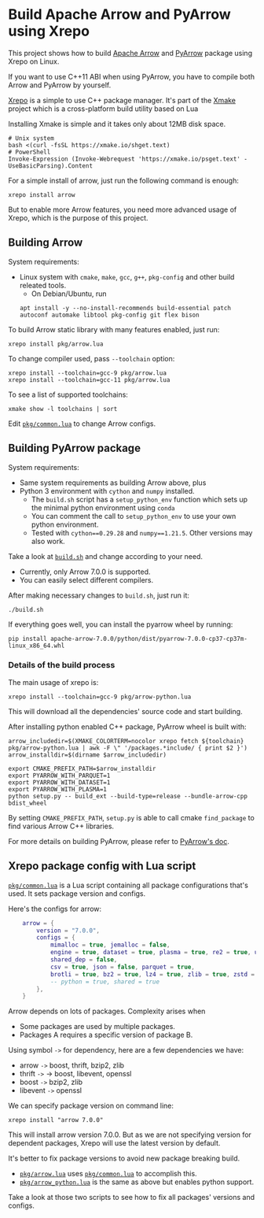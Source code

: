 # Build Apache Arrow and PyArrow using Xrepo

This project shows how to build [Apache Arrow](https://arrow.apache.org/) and
[PyArrow](https://arrow.apache.org/docs/python/index.html) package using Xrepo
on Linux.

If you want to use C++11 ABI when using PyArrow, you have to compile both Arrow
and PyArrow by yourself.

[Xrepo](https://xrepo.xmake.io/) is a simple to use C++ package manager. It's
part of the [Xmake](https://xmake.io/) project which is a cross-platform build
utility based on Lua

Installing Xmake is simple and it takes only about 12MB disk space.

```
# Unix system
bash <(curl -fsSL https://xmake.io/shget.text)
# PowerShell
Invoke-Expression (Invoke-Webrequest 'https://xmake.io/psget.text' -UseBasicParsing).Content
```

For a simple install of arrow, just run the following command is enough:

```
xrepo install arrow
```

But to enable more Arrow features, you need more advanced usage of Xrepo, which 
is the purpose of this project.

## Building Arrow

System requirements:

- Linux system with `cmake`, `make`, `gcc`, `g++`, `pkg-config` and other build releated tools.
  - On Debian/Ubuntu, run
  ```
  apt install -y --no-install-recommends build-essential patch autoconf automake libtool pkg-config git flex bison
  ```

To build Arrow static library with many features enabled, just run:

```
xrepo install pkg/arrow.lua
```

To change compiler used, pass `--toolchain` option:

```
xrepo install --toolchain=gcc-9 pkg/arrow.lua
xrepo install --toolchain=gcc-11 pkg/arrow.lua
```

To see a list of supported toolchains:

```
xmake show -l toolchains | sort
```

Edit [`pkg/common.lua`](./pkg/common.lua) to change Arrow configs.

## Building PyArrow package

System requirements:

- Same system requirements as building Arrow above, plus
- Python 3 environment with `cython` and `numpy` installed.
  - The `build.sh` script has a `setup_python_env` function which sets up the minimal 
    python environment using `conda`
  - You can comment the call to `setup_python_env` to use your own python 
    environment.
  - Tested with `cython==0.29.28` and `numpy==1.21.5`. Other versions may also work.

Take a look at [`build.sh`](./build.sh) and change according to your need.

- Currently, only Arrow 7.0.0 is supported.
- You can easily select different compilers.

After making necessary changes to `build.sh`, just run it:

```
./build.sh
```

If everything goes well, you can install the pyarrow wheel by running:

```
pip install apache-arrow-7.0.0/python/dist/pyarrow-7.0.0-cp37-cp37m-linux_x86_64.whl
```

### Details of the build process

The main usage of xrepo is:

```
xrepo install --toolchain=gcc-9 pkg/arrow-python.lua
```

This will download all the dependencies' source code and start building.

After installing python enabled C++ package, PyArrow wheel is built with:

```
arrow_includedir=$(XMAKE_COLORTERM=nocolor xrepo fetch ${toolchain} pkg/arrow-python.lua | awk -F \" '/packages.*include/ { print $2 }')
arrow_installdir=$(dirname $arrow_includedir)

export CMAKE_PREFIX_PATH=$arrow_installdir
export PYARROW_WITH_PARQUET=1
export PYARROW_WITH_DATASET=1
export PYARROW_WITH_PLASMA=1
python setup.py -- build_ext --build-type=release --bundle-arrow-cpp bdist_wheel
```

By setting `CMAKE_PREFIX_PATH`, `setup.py` is able to call cmake `find_package`
to find various Arrow C++ libraries.

For more details on building PyArrow, please refer to [PyArrow's doc](https://arrow.apache.org/docs/developers/python.html#building-on-linux-and-macos).

## Xrepo package config with Lua script

[`pkg/common.lua`](./pkg/common.lua) is a Lua script containing all package
configurations that's used. It sets package version and configs.

Here's the configs for arrow:

```lua
    arrow = {
        version = "7.0.0",
        configs = {
            mimalloc = true, jemalloc = false,
            engine = true, dataset = true, plasma = true, re2 = true, utf8proc = true,
            shared_dep = false,
            csv = true, json = false, parquet = true,
            brotli = true, bz2 = true, lz4 = true, zlib = true, zstd = true,
            -- python = true, shared = true
        },
    }
```

Arrow depends on lots of packages. Complexity arises when

- Some packages are used by multiple packages.
- Packages A requires a specific version of package B.

Using symbol `->` for dependency, here are a few dependencies we have:

- arrow `->` boost, thrift, bzip2, zlib
- thrift `->` -> boost, libevent, openssl
- boost `->` bzip2, zlib
- libevent `->` openssl

We can specify package version on command line:

```
xrepo install "arrow 7.0.0"
```

This will install arrow version 7.0.0. But as we are not specifying version for
dependent packages, Xrepo will use the latest version by default.

It's better to fix package versions to avoid new package breaking build.

- [`pkg/arrow.lua`](./pkg/arrow.lua) uses [`pkg/common.lua`](./pkg/common.lua)
  to accomplish this.
- [`pkg/arrow_python.lua`](./pkg/arrow-python.lua) is the same as above but
  enables python support.

Take a look at those two scripts to see how to fix all packages' versions and
configs.
